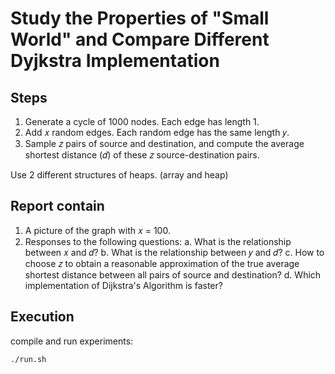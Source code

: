 # Study the Properties of "Small World" and Compare Different Dyjkstra Implementation

## Steps
1.	Generate a cycle of 1000 nodes. Each edge has length 1.
2.	Add 𝑥 random edges. Each random edge has the same length 𝑦. 
3.	Sample 𝑧 pairs of source and destination, and compute the average shortest distance (𝑑) of these 𝑧 source-destination pairs.  
  
Use 2 different structures of heaps. (array and heap)  
  
## Report contain
1.	A picture of the graph with 𝑥 = 100.
2.	Responses to the following questions: 
a.	What is the relationship between 𝑥 and 𝑑? 
b.	What is the relationship between 𝑦 and 𝑑?
c.	How to choose 𝑧 to obtain a reasonable approximation of the true average shortest distance between all pairs of source and destination? 
d.	Which implementation of Dijkstra's Algorithm is faster?

## Execution
compile and run experiments:
```
./run.sh
```
